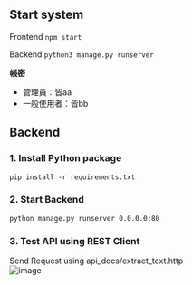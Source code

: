 ## Start system
Frontend 
`npm start`

Backend 
`python3 manage.py runserver`

**帳密**

- 管理員：皆aa
- 一般使用者：皆bb


## Backend

### 1. Install Python package
```
pip install -r requirements.txt
```
### 2. Start Backend
```
python manage.py runserver 0.0.0.0:80
```
### 3. Test API using REST Client
Send Request using api_docs/extract_text.http  
![image](https://github.com/user-attachments/assets/1f93aa70-5201-4db8-92df-f0783de01fa7)
